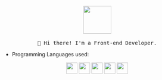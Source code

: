 <p align="center">
  <img src="https://i.pinimg.com/originals/b3/9b/16/b39b168a37a070bdc9d96eb125bd4e20.gif" width="75px">
   <br><br>
  <samp>
    👋 Hi there! I'm a Front-end Developer.
  </samp>
</p>

- Programming Languages used:

<div align="center">
 <img src = 'https://github.com/str0ng1/str0ng1/blob/master/images/js.svg' width='30'/> 
  <img src = 'https://github.com/str0ng1/str0ng1/blob/master/images/python.svg' height='30'/>
  <img src = 'https://github.com/str0ng1/str0ng1/blob/master/images/html.svg' width='30'/>
  <img src = 
'https://github.com/str0ng1/str0ng1/blob/master/images/css.svg' width='30'/> 
  <img src = 
'https://github.com/str0ng1/str0ng1/blob/master/images/c-original.svg' width='30'/> 
</div>
